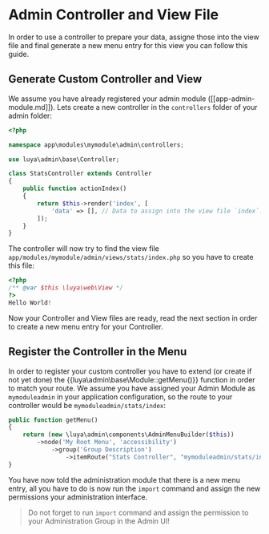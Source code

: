 # Admin Controller and View File

In order to use a controller to prepare your data,  assigne those into the view file and final generate a new menu entry for this view you can follow this guide.

## Generate Custom Controller and View

We assume you have already registered your admin module ([[app-admin-module.md]]). Lets create a new controller in the `controllers` folder of your admin folder:

```php
<?php

namespace app\modules\mymodule\admin\controllers;

use luya\admin\base\Controller;

class StatsController extends Controller
{
    public function actionIndex()
    {
        return $this->render('index', [
            'data' => [], // Data to assign into the view file `index`.
        ]);
    }
}
```

The controller will now try to find the view file `app/modules/mymodule/admin/views/stats/index.php` so you have to create this file:

```php
<?php
/** @var $this \luya\web\View */
?>
Hello World!
```

Now your Controller and View files are ready, read the next section in order to create a new menu entry for your Controller.

## Register the Controller in the Menu

In order to register your custom controller you have to extend (or create if not yet done) the {{luya\admin\base\Module::getMenu()}} function in order to match your route. We assume you have assigned your Admin Module as `mymoduleadmin` in your application configuration, so the route to your controller would be `mymoduleadmin/stats/index`: 

```php
public function getMenu()
{
    return (new \luya\admin\components\AdminMenuBuilder($this))
        ->node('My Root Menu', 'accessibility')
            ->group('Group Description')
                ->itemRoute("Stats Controller", "mymoduleadmin/stats/index", "poll"); // icons like poll: https://material.io/icons/
}
```

You have now told the administration module that there is a new menu entry, all you have to do is now run the `import` command and assign the new permissions your administration interface.

> Do not forget to run `import` command and assign the permission to your Administration Group in the Admin UI!